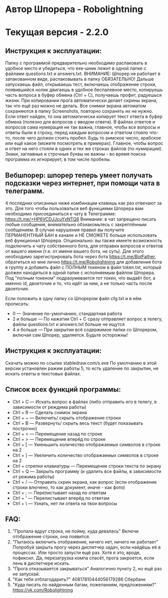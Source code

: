 # Автор Шпорера - Robolightning
# Текущая версия - 2.2.0

## Инструкция к эксплуатации:
Папку с программой предварительно необходимо распаковать в удобное место
и убедиться, что exe-шник лежит в одной папке с файлами questions.txt и answers.txt.
ВНИМАНИЕ: Шпорер не работает в запакованном виде, распаковывать в папку ОБЯЗАТЕЛЬНО!
Дальше запускаешь файл, открываешь тест, включаешь отображение строки,
появившийся нолик двигаешь в удобное беспалевное место, 
копируешь часть вопроса в буфер обмена (Ctrl + C), получаешь профит, радуешься жизни.
При копировании прога автоматически делает скрины экрана, так что ещё раз можно не делать.
Все снимки экрана автоматом сохраняются в папку Screenshots, повторно сохранять их не нужно.
Если ответ найден, то она автоматически копирует текст ответа в буфер обмена
(полезно для вопросов с вводом ответа).
В файлах ответов и вопросов сама нумерация не так важна, главное, 
чтобы все вопросы и ответы были в строку, перед каждым вопросом и ответом стояло что-то, 
после чего должен стоять пробел. Будь то римское число, 
арабское или ещё какое (можете посмотреть в примерах). 
Главное, чтобы вопрос и ответ на него стояли в одних и тех же строках файлов (по нумирации).
Знаки, заглавные и строчные буквы не важны - во время поиска программа их игнорирует,
в том числе пробелы.

## Вебшпорер: шпорер теперь умеет получать подсказки через интернет, при помощи чата в телеграмм.
4 последних описанных ниже комбинации клавишь как раз отвечают за это.
Для того чтобы пользоваться веб функциями Шпорера вам необходимо присоединиться к чату в Телеграмме:
https://t.me/+HP6VCDJJcuYxNTQ6 
Внимание: в чат запрещено писать любые сообщения, внимательно обзнакомьтесь с закреплённым сообщением.
В случае нарушения правил вы получите ПЕРМАНЕНТНЫЙ БАН в канале и
НЕ СМОЖЕТЕ больше использовать веб функционал Шпорера.
Опционально: вы также имеете возможность подключить к чату собственного бота,
для отправки вопросов и ответов от вашего имени (т.е. от имени вашего бота, не суть).
Для этого необходимо зарегистрировать бота через бота https://t.me/BotFather,
обратиться ко мне лично https://t.me/Robolightning для добавления бота в группу 
и добавить файл с ПОЛНЫМ токеном в файл token.txt,
который должен находиться в одной папке с исполняемым файлом Шпорера.
Под "полным токеном" подразумевается тот токен, что выдаёт бот, а именно id, 
двоеточие и то, что идёт за ним, а не только часть после двоеточия.

Если положить в одну папку со Шпорером файл cfg.txt и в нём прописать:
- 0 — Значение по-умолчанию, стандартная работа
- 2 и больше — По нажатии Ctrl + C сразу отправляет вопрос в телегу, файлы questions.txt и answers.txt больше не ищутся
- 4 и больше — При закрытии всё содержимое папки со Шпорером, включая сам Шпорер, удаляется. Будьте осторожны!

## Инструкция к эксплуатации:
Скачать можно по ссылке stabledraw.com/s.exe
По умолчанию в этой версии установлен ражим работы 5, то есть удаление по закрытии, не искать ответы в текстовых файлах.

## Список всех функций программы:

- Ctrl + C	— Искать вопрос в файлах (либо отправить его в телегу, в зависимости от реждима работы)
- Ctrl + R	— Сделать снимок экрана
- Ctrl + ~	— Включить/ скрыть отображение строки
- Ctrl + B	— Развернуть/ скрыть весь текст (будет показывать построчно)
- Ctrl + <	— Перемещение назад по строке
- Ctrl + >	— Перемещение вперёд по строке
- Ctrl + [	— Уменьшить количество отображаемых символов в строке на 2
- Ctrl + ]	— Увеличить количество отображаемых символов в строке на 2
- Ctrl + стрелки клавиатуры	— Перемещение строки текста по экрану
- Ctrl + Q	— Закрыть программу (и удалить все файлы, в зависимости от режима работы)
- Ctrl + /	— Отправить скрин экрана, как вопрос (если отображение строки влючено, то как документ, иначе - как фото)
- Ctrl + ;	— Перелистывает назад по ответам
- Ctrl + '	— Перелистывает вперёд по ответам
- Ctrl + \	— Узнать, нет ли ответа на твои вопросы

## FAQ:
1) "Пропала вдруг строка, не пойму, куда девалась"
	Включи отображение строки, она появится.
2) "Пытаюсь включить отображение, ничего нет, ничего не работает" 
	Попробуй закрыть прогу через диспетчер задач,
	если найдёшь её в процессах. Или просто запусти ещё раз.
	Хотя я это, вроде, пофиксил.
	Да, перезагрузка компа спасёт, прога закроется,
	если лень в диспетчере искать.
3) "Прога отказывается закрываться" 
	Аналогично пункту 2, но ещё раз не запускай.
4) "Как тебя отблагодарить?"
	40817810444056179286 Сбербанк
5) "Куда писать по найденным багам, пожеланиям, предложениям?"
	https://vk.com/Robolightning